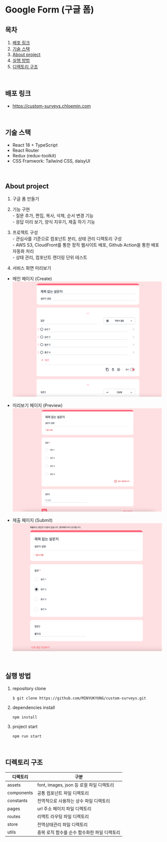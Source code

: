 # Google Form (구글 폼)

## 목차
1. [배포 링크](#배포-링크)
2. [기술 스택](#기술-스택)
3. [About project](#about-project)
4. [실행 방법](#실행-방법)
5. [디렉토리 구조](#디렉토리-구조)
<br/>

## 배포 링크
- https://custom-surveys.chloemin.com
<br/>

## 기술 스택
- React 18 + TypeScript
- React Router
- Redux (redux-toolkit)
- CSS Framwork: Tailwind CSS, daisyUI
<br/>

## About project
1. 구글 폼 만들기

2. 기능 구현  
        - 질문 추가, 편집, 복사, 삭제, 순서 변경 기능  
        - 응답 미리 보기, 양식 지우기, 제출 하기 기능  

3. 프로젝트 구성  
        - 관심사를 기준으로 컴포넌트 분리, 상태 관리 디렉토리 구성  
        - AWS S3, CloudFront를 통한 정적 웹사이트 배포, Github Action을 통한 배포 자동화 처리  
        - 상태 관리, 컴포넌트 렌더링 단위 테스트

4. 서비스 화면 미리보기  
- 메인 페이지 (Create)
    ![create](./src/assets/images/create.png)
 
- 미리보기 페이지 (Preview)
    ![preview](./src/assets/images/preview.png)
 
- 제출 페이지 (Submit)
    ![submit](./src/assets/images/submit.png)
<br/>

## 실행 방법
1. repository clone
    ```
    $ git clone https://github.com/MINYUKYUNG/custom-surveys.git
    ```
    
2. dependencies install
    ```
    npm install
    ```
    
3. project start
    ```
    npm run start
    ```
<br/>

## 디렉토리 구조
| 디렉토리 | 구분 |
| -- | -- |
| assets | font, images, json 등 로컬 파일 디렉토리 |
| components | 공통 컴포넌트 파일 디렉토리 |
| constants | 전역적으로 사용하는 상수 파일 디렉토리 |
| pages | url 주소 페이지 파일 디렉토리 |
| routes | 리액트 라우팅 파일 디렉토리 |
| store | 전역상태관리 파일 디렉토리 |
| utils | 중복 로직 함수를 순수 함수화한 파일 디렉토리 |
